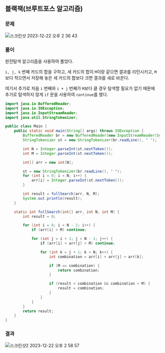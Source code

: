 ## 블랙잭(브루트포스 알고리즘)

### 문제

![스크린샷 2023-12-22 오후 2 36 43](https://github.com/Heo-y-y/development-blog/assets/112863029/02f0f07e-c617-4faf-bc5d-dbae515f0c11)

### 풀이

완전탐색 알고리즘을 사용하여 풀었다.

`i, j, k` 번째 카드의 합을 구하고, 세 카드의 합이 `M`이랑 같으면 결과를 리턴시키고, `M`보다 작으면서 저장해 놓은 세 카드의 합보다 크면 결과를 새로 바꾼다.

여기서 추가로 처음 `i` 번째와 `i + j` 번째가 `M`보다 클 경우 탐색할 필요가 없기 때문에 추가로 탐색하지 않게 `if` 문을 사용하여 `continue`를 했다.

```java
import java.io.BufferedReader;
import java.io.IOException;
import java.io.InputStreamReader;
import java.util.StringTokenizer;

public class Main {
    public static void main(String[] args) throws IOException {
        BufferedReader br = new BufferedReader(new InputStreamReader(System.in));
        StringTokenizer st = new StringTokenizer(br.readLine(), " ");

        int N = Integer.parseInt(st.nextToken());
        int M = Integer.parseInt(st.nextToken());

        int[] arr = new int[N];

        st = new StringTokenizer(br.readLine(), " ");
        for (int i = 0; i < N; i++) {
            arr[i] = Integer.parseInt(st.nextToken());
        }

        int result = fullSearch(arr, N, M);
        System.out.println(result);
    }

    static int fullSearch(int[] arr, int N, int M) {
        int result = 0;

        for (int i = 0; i < N - 2; i++) {
            if (arr[i] > M) continue;

            for (int j = i + 1; j < N - 1; j++) {
                if (arr[i] + arr[j] > M) continue;

                for (int k = j + 1; k < N; k++) {
                    int combination = arr[i] + arr[j] + arr[k];

                    if (M == combination) {
                        return combination;
                    }

                    if (result < combination && combination < M) {
                        result = combination;
                    }
                }
            }
        }
        return result;
    }
}
```

### 결과

![스크린샷2 2023-12-22 오후 2 58 57](https://github.com/Heo-y-y/development-blog/assets/112863029/48cc5930-3c35-4b2e-8124-29b8dcce2d36)
